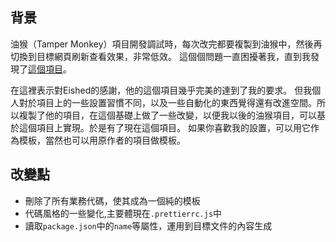 ## 背景
油猴（Tamper Monkey）項目開發調試時，每次改完都要複製到油猴中，然後再切換到目標網頁刷新查看效果，非常低效。
這個個問題一直困擾著我，直到我發現了[這個項目](https://github.com/Eished/douyu-helper)。

在這裡表示對Eished的感謝，他的這個項目幾乎完美的達到了我的要求。
但我個人對於項目上的一些設置習慣不同，以及一些自動化的東西覺得還有改進空間。所以複製了他的項目，在這個基礎上做了一些改變，以便我以後的油猴項目，可以基於這個項目上實現。於是有了現在這個項目。
如果你喜歡我的設置，可以用它作為模板，當然也可以用原作者的項目做模板。

## 改變點
- 刪除了所有業務代碼，使其成為一個純的模板
- 代碼風格的一些變化,主要體現在`.prettierrc.js`中
- 讀取`package.json`中的`name`等屬性，運用到目標文件的內容生成


